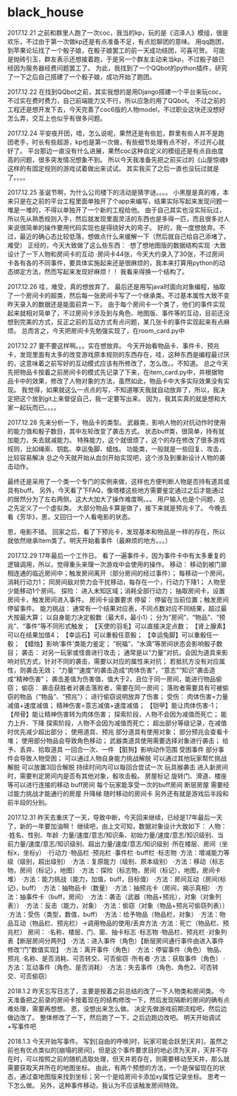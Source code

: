 # black_house
2017.12.21
之前和群里人跑了一次coc，我当的kp，玩的是《沼泽人》模组，很是欢乐，不过由于第一次做kp还是有点准备不足，有点尬聊团的意味。
用qq跑团，到苹果论坛找了一个骰子娘，在骰子娘罢工的前一天成功结团，可喜可贺。
可能是抛砖引玉，群友表示还想接着跑，于是另一个群友主动来当kp，不过骰子娘已经因为服务器经费问题罢工了。
为此，我找到了一个QQbot的python插件，研究了一下之后自己搭建了一个骰子娘，成功开始了跑团。

2017.12.22
在找到QQbot之前，其实我想的是用Django搭建一个平台来玩coc，不过实在费时费力，自己前端能力又不行，所以应急的用了QQbot。
不过之前的工程还是想开发下去，今天完善了coc6版的人物model，不过职业这块还没想好怎么弄，交互上也似乎有很多问题。

2017.12.24
平安夜开团，唔，怎么说呢，果然还是有些尬，群里有些人并不是跑团老手，时长有些超游，kp也是第一次做，有些细节处理有点不好，不过开心就好了。
平台那边一直没有什么进展，果然coc这种自定义的模组还是有点自由度高的问题，很多突发情况想象不到。
所以今天我准备先把之前买过的《山屋惊魂》这样的有固定规则的游戏试着做出来试试。
其实我买了之后一直也没玩过就是了。。。。

2017.12.25
圣诞节啊，为什么公司楼下的活动是猜字谜。。。。
小黑屋是真的难，本来只是在之前的平台工程里面单独开了个app来编写，结果实际写起来发现问题一堆是一堆的，不得以单独开了一个新的工程给他。
由于自己其实也没实际玩过，所以先从熟悉规则入手，然后就发现里面灵活的东西也是多得一匹，而且很多对人来说很简单的操作要用代码实现也是得绕好大的弯子。
好的，我一度想放弃。不过，最近的确心态比较低落，想做点什么来缓解一下（然后就自己给自己添堵了，难受）
正经的，今天大致做了这么些东西：
·想了想地图版的数据结构实现
·大致设计了一下人物和房间卡的互动
·房间卡44张，今天大约录入了30张，不过房间卡各有各的不同事件，要具体实施起来还是很麻烦的，我本来打算用python的动态绑定方法，然而写起来发现好麻烦！！
我看来得换一个结构了。

2017.12.26
哇，难受，真的想放弃了。
最后还是用写java时面向对象编程，抽取了一个房间卡的超类，然后每一张房间卡写了一个继承类。不过基本属性大致不变昨天录入的数据还是能面前弄一下。
由于每个房间卡一个类了，他们的事件实现起来就相对简单了，不过房间卡涉及到与角色、地图版、事件等的互动，目前还没想到完美的方式，反正之前的互动方式有点问题，某几张卡的事件实现起来有点麻烦。
总而言之，今天把房间卡先勉强实现了，在room_card.py中

2017.12.27
要不要这样啊。。。实在想放弃。
今天开始看物品卡、事件卡、预兆卡，发现里面有太多的改变游戏原本规则的东西存在，哇，这种东西是编程最讨厌的，这意味着之前写好的互动模式应该有所修改了，怎么改。。不知道。
总之今天先把物品卡按着之前房间卡的模式先记录了下来，在item_card.py中，并根据物品卡中的效果，修改了人物对象的方法，虽然如此，物品卡中大多实际效果没有实现。
我觉得，如果就这么一点点的写，不知道哪天我就自动放弃了，所以，我决定把这个放到git上来督促自己，我一定要写出来。
因为，我其实真的就是想和大家一起玩而已。。。。

2017.12.28
先来分析一下，物品卡的类型。
武器类，影响人物的对抗动作时使用的能力值和骰子数目，其中左轮改变了袭击方式。
状态buff类，很简单，持有就加能力，失去就减能力。
特殊能力，这个就很烦了，这个的存在修改了很多游戏规则，比如绳索、钥匙、幸运兔脚、蜡烛。
功能类，一般就是一些回复、攻击，比较容易解决
总之今天就开始从血剑开始实现吧，这个涉及到重新设计人物的袭击动作。

最终还是采用了一个类一个专门的实例来做，这样也方便判断人物是否持有道具或具有buff。
另外，今天看了下FAQ，像塔楼这些地方需要鉴定通过之后才能通过的居然分为了左右两侧，这大大加大了操作难度啊。。。
用户输入也是个问题，总之先定义了一个虚拟类。
大部分物品卡算是做了，接下来就是预兆卡了。
今晚去看《芳华》，恩，又回归一个人看电影的状态。

恩，电影不错。
回家之后，看了下预兆卡，发现基本和物品是一样的存在，所以就依然继承Item类了。明天开始看事件（最麻烦的地方。。。）

2017.12.29
17年最后一个工作日。
看了一遍事件卡，因为事件卡中有太多重复的逻辑调用，所以，觉得重头来理一次游戏中会使用的操作。
移动：
    移动到被门扉相连通的临近房间中；触发房间离开（部分房间的经过事件）；
    每移动一个房间，消耗行动力1；
    同房间敌对势力会干扰移动，每存在一个，行动力下降1；
    人物至少能移动1个房间。
探险：
    进入未知区域；消耗全部行动力；
    抽取房间卡，设置房间卡，触发房间进入事件。
    房间卡设置要求
停留：
    停留在当前位置；触发房间停留事件。
能力挑战：
    通常有一个结果对应表，不同点数对应不同结果，超过最大按最大算；
    以自身能力决定骰数（最大8，最小1）；
    分为“房间”、“物品”、“预兆”、“事件”等不同形式触发；
    【天使的羽毛】可以直接决定点数；
    【肾上腺素】可以在结果加值4；
    【幸运石】可以重骰任意骰；
    【幸运兔脚】可以重骰任一骰；
    【蜡烛】影响‘事件’类能力鉴定；
    “祝福”、“水滴”等房间状态会影响骰子数目；
袭击：
    对另一玩家或怪兽进行攻击；
    通常是以“力量”对抗，会因为道具来影响对抗方式，针对不同的袭击，需要以对应的属性来对抗；
    若抵抗方没有对应属性，则袭击无效；
    “力量”“速度”的袭击造成“肉体伤害”，“意志”“知识”袭击造成“精神伤害”；
    袭击差值为伤害值，值大于2，且位于同一房间，能进行物品偷窃；
偷窃：
    袭击获胜者对袭击落败者，需要在同一房间；
    落败者需要具有可被偷窃的物品（“物品”、“预兆”）；
    进行偷窃说明放弃了伤害；
受伤：
    肉体伤害=力量减值+速度减值；
    精神伤害=意志减值+速度减值；
    【铠甲】能让肉体伤害-1；
    【颅骨】能让精神伤害转为肉体伤害；
    探索阶段，人物不会因为减值而死亡；
能力上升、下降
    探索阶段，人物不会因为减值而死亡；
    超出部分等级记录，在减值时优先减少超出部分；
使用道具、预兆
    部分道具有使用对象；
    部分预兆会查看卡堆；
    使用部分物品会导致角色移动；
    武器类道具使用需要选择对象进行袭击；
给予、丢弃、拾取道具
    一回合一次、一件
    【脏狗】影响动作范围
受困事件
    部分事件会导致人物受困；
    可以通过人物自身能力挑战解脱
    可以通过其他玩家帮忙挑战解脱
    可以放置3回合解脱
    持续时间内可以每回合尝试一次
玩具猴袭击
    进入新房间时，需要判定房间内是否有其他对象，骰攻击骰。
房屋标记
    旋转门、滑道、楼座等可以进行连接的移动
buff房间
    每个玩家能享受一次的buff房间
断层房屋
    需要经过能力挑战才能通行的房屋
升降梯
    随时移动的房间卡
另外还有就是游戏后半段和前半段的分别。

2017.12.31
    昨天去重庆了一天，导致中断，今天回来继续，已经是17年最后一天了，新的一年要加油啊！
    继续吧，由上文可知，数据对象设计大致如下：
    人物：
    ·姓名、性别、年龄
    ·力量/速度/意志/知识条、初始力量/速度/意志/知识级别、当前力量/速度/意志/知识级别、超出力量/速度/意志/知识级别
    ·所在楼层、房间（坐标x，坐标y）
    ·行动力
    ·物品栏
    ·预兆栏
    ·事件栏
    ·buff栏
    ·标志物
    ·方法：增减能力等级（级别，超出级别）
    ·方法：复原能力（级别、原本级别）
    ·方法：移动（标志物，房间（标记），地图）
    ·方法：探险（标志物，房间（标记），地图，房间卡堆）
    ·方法：能力挑战（能力，加值，buff，目标值）
    ·方法：房间互动（房间(标记)，buff）
    ·方法：抽物品卡（数量）
    ·方法：抽预兆卡（房间，揭示真相）
    ·方法：抽事件卡（buff，房间）
    ·方法：袭击（武器（物品+预兆），对象（对象列表））
    ·方法：反击（能力，对象）
    ·方法：偷窃（对象（物品+预兆可偷窃列表））
    ·方法：受伤（类型，数值，buff）
    ·方法：给予物品（物品栏，对象）
    ·方法：物品互动（物品栏、预兆栏）->调用物品的使用/丢弃方法
    ·方法：死亡（物品栏、预兆栏）
    房间：
    ·名称、楼层、门、窗、抽卡标志
    ·标志物
    ·物品栏、预兆栏
    ·对象列表【断层房间分两列】
    ·方法：进入事件（角色）【断层房间通行事件由进入事件修改“门”数值实现】
    ·方法：离开事件（角色）
    ·方法：停留事件（角色）
    物品、预兆
    ·名称、是否消耗、可否转交、可否偷窃
    ·所有者
    ·方法：获取事件（角色）
    ·方法：互动事件（角色、是否消耗）
    ·方法：失去事件（角色、角色2、可否转交、可否偷窃）

2018.1.2
    昨天忘写日志了，主要是按着之前总结的改了一下人物类和房间类。
    今天准备把之前录的房间卡按着现在的结构修改一下，然后发现隔断的房间的确有点难处理，需要再想想。
    恩，没想出来怎么做。
    决定先做游戏前期流程吧，然后边做边改了。
    整体修改了一下，然后跑了一下，之后边跑边改吧。
    明天开始调试+写事件吧

2018.1.3
    今天开始写事件。
    写到[自由的呼唤]时，玩家可能会跃至[天井]，虽然之前也有优点类似的[崩塌的房间]，但是这个事件要求目的地必须为天井，天井不存在时，可以按照之前的随机选取处理，但天井若存在，则需要移动至天井，那么就需要获取天井所在的地图坐标。
    由此，有两个预想的方法，一个是保留现在的状态，通过查地图版来找到坐标；另一个是给房间卡添加xy属性记录坐标。
    思考一下怎么做。
    另外，这种事件移动，我认为不应该触发房间特效。


